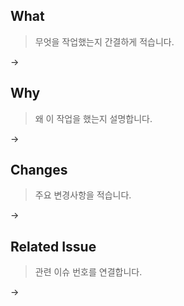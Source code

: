 ## What
> 무엇을 작업했는지 간결하게 적습니다.

→

## Why
> 왜 이 작업을 했는지 설명합니다.

→

## Changes
> 주요 변경사항을 적습니다.

→

## Related Issue
> 관련 이슈 번호를 연결합니다.

→
